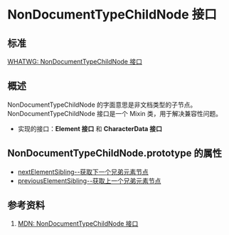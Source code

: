 # NonDocumentTypeChildNode 接口

## 标准
[WHATWG: NonDocumentTypeChildNode 接口](https://dom.spec.whatwg.org/#interface-nondocumenttypechildnode)

## 概述
NonDocumentTypeChildNode 的字面意思是非文档类型的子节点。NonDocumentTypeChildNode 接口是一个 Mixin 类，用于解决兼容性问题。
  
  - 实现的接口：**Element 接口** 和 **CharacterData 接口**

## NonDocumentTypeChildNode.prototype 的属性

  - [nextElementSibling--获取下一个兄弟元素节点](./nextElementSibling/nextElementSibling.md)
  - [previousElementSibling--获取上一个兄弟元素节点](./previousElementSibling/previousElementSibling.md)

## 参考资料

  1. [MDN: NonDocumentTypeChildNode 接口](https://developer.mozilla.org/en-US/docs/Web/API/NonDocumentTypeChildNode)
